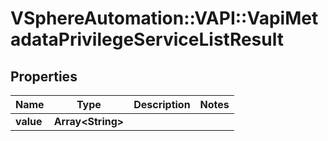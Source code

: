 # VSphereAutomation::VAPI::VapiMetadataPrivilegeServiceListResult

## Properties
Name | Type | Description | Notes
------------ | ------------- | ------------- | -------------
**value** | **Array&lt;String&gt;** |  | 


